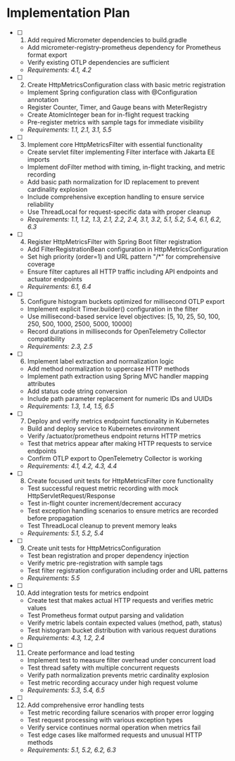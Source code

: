 # Implementation Plan

- [ ] 1. Add required Micrometer dependencies to build.gradle
  - Add micrometer-registry-prometheus dependency for Prometheus format export
  - Verify existing OTLP dependencies are sufficient
  - _Requirements: 4.1, 4.2_

- [ ] 2. Create HttpMetricsConfiguration class with basic metric registration
  - Implement Spring configuration class with @Configuration annotation
  - Register Counter, Timer, and Gauge beans with MeterRegistry
  - Create AtomicInteger bean for in-flight request tracking
  - Pre-register metrics with sample tags for immediate visibility
  - _Requirements: 1.1, 2.1, 3.1, 5.5_

- [ ] 3. Implement core HttpMetricsFilter with essential functionality
  - Create servlet filter implementing Filter interface with Jakarta EE imports
  - Implement doFilter method with timing, in-flight tracking, and metric recording
  - Add basic path normalization for ID replacement to prevent cardinality explosion
  - Include comprehensive exception handling to ensure service reliability
  - Use ThreadLocal for request-specific data with proper cleanup
  - _Requirements: 1.1, 1.2, 1.3, 2.1, 2.2, 2.4, 3.1, 3.2, 5.1, 5.2, 5.4, 6.1, 6.2, 6.3_

- [ ] 4. Register HttpMetricsFilter with Spring Boot filter registration
  - Add FilterRegistrationBean configuration in HttpMetricsConfiguration
  - Set high priority (order=1) and URL pattern "/*" for comprehensive coverage
  - Ensure filter captures all HTTP traffic including API endpoints and actuator endpoints
  - _Requirements: 6.1, 6.4_

- [ ] 5. Configure histogram buckets optimized for millisecond OTLP export
  - Implement explicit Timer.builder() configuration in the filter
  - Use millisecond-based service level objectives: [5, 10, 25, 50, 100, 250, 500, 1000, 2500, 5000, 10000]
  - Record durations in milliseconds for OpenTelemetry Collector compatibility
  - _Requirements: 2.3, 2.5_

- [ ] 6. Implement label extraction and normalization logic
  - Add method normalization to uppercase HTTP methods
  - Implement path extraction using Spring MVC handler mapping attributes
  - Add status code string conversion
  - Include path parameter replacement for numeric IDs and UUIDs
  - _Requirements: 1.3, 1.4, 1.5, 6.5_

- [ ] 7. Deploy and verify metrics endpoint functionality in Kubernetes
  - Build and deploy service to Kubernetes environment
  - Verify /actuator/prometheus endpoint returns HTTP metrics
  - Test that metrics appear after making HTTP requests to service endpoints
  - Confirm OTLP export to OpenTelemetry Collector is working
  - _Requirements: 4.1, 4.2, 4.3, 4.4_

- [ ] 8. Create focused unit tests for HttpMetricsFilter core functionality
  - Test successful request metric recording with mock HttpServletRequest/Response
  - Test in-flight counter increment/decrement accuracy
  - Test exception handling scenarios to ensure metrics are recorded before propagation
  - Test ThreadLocal cleanup to prevent memory leaks
  - _Requirements: 5.1, 5.2, 5.4_

- [ ] 9. Create unit tests for HttpMetricsConfiguration
  - Test bean registration and proper dependency injection
  - Verify metric pre-registration with sample tags
  - Test filter registration configuration including order and URL patterns
  - _Requirements: 5.5_

- [ ] 10. Add integration tests for metrics endpoint
  - Create test that makes actual HTTP requests and verifies metric values
  - Test Prometheus format output parsing and validation
  - Verify metric labels contain expected values (method, path, status)
  - Test histogram bucket distribution with various request durations
  - _Requirements: 4.3, 1.2, 2.4_

- [ ] 11. Create performance and load testing
  - Implement test to measure filter overhead under concurrent load
  - Test thread safety with multiple concurrent requests
  - Verify path normalization prevents metric cardinality explosion
  - Test metric recording accuracy under high request volume
  - _Requirements: 5.3, 5.4, 6.5_

- [ ] 12. Add comprehensive error handling tests
  - Test metric recording failure scenarios with proper error logging
  - Test request processing with various exception types
  - Verify service continues normal operation when metrics fail
  - Test edge cases like malformed requests and unusual HTTP methods
  - _Requirements: 5.1, 5.2, 6.2, 6.3_